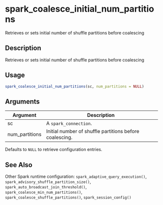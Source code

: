 # spark_coalesce_initial_num_partitions


Retrieves or sets initial number of shuffle partitions before coalescing




## Description

Retrieves or sets initial number of shuffle partitions before coalescing





## Usage
```r
spark_coalesce_initial_num_partitions(sc, num_partitions = NULL)
```




## Arguments


Argument      |Description
------------- |----------------
sc | A ``spark_connection``.
num_partitions | Initial number of shuffle partitions before coalescing.
Defaults to ``NULL`` to retrieve configuration entries.







## See Also

Other Spark runtime configuration: 
`spark_adaptive_query_execution()`,
`spark_advisory_shuffle_partition_size()`,
`spark_auto_broadcast_join_threshold()`,
`spark_coalesce_min_num_partitions()`,
`spark_coalesce_shuffle_partitions()`,
`spark_session_config()`




